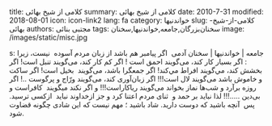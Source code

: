 title: کلامی از شیخ بهائی
summary: کلامی از شیخ بهائی
date: 2010-7-31
modified: 2018-08-01
icon:  icon-link2
lang: fa
category: خواندنیها
slug: کلامی-از-شیخ-بهائی
authors: مجتبی بنائی
tags: سخنان‌بزرگان,جامعه,خواندنیها,سخنان
image: /images/static/misc.jpg

s: جامعه | خواندنیها | سخنان    آدمی  اگر پيامبر هم باشد از زبان مردم آسوده  نيست، زيرا :  اگر بسيار كار كند، می‌گويند احمق است !  اگر كم كار كند، می‌گويند تنبل است!  اگر بخشش كند، مي‌گويند افراط مي‌كند!  اگر جمعگرا باشد، می‌گويند  بخيل است!  اگر ساكت و خاموش باشد می‌گويند لال است!!!  اگر زبان‌آوری كند، می‌گويند ورّاج و پرگوست ..!  اگر روزه برآرد و شب‌ها نماز بخواند می‌گويند رياكاراست!!!  و اگر نكند میگويند  كافراست و بی‌دين .....!!!  لذا نبايد بر حمد و  ثنای مردم اعتنا كرد  و جز ازخداوند نبايد  ازكسی ترسيد.  پس  آنچه باشید که دوست دارید.  شاد باشید ؛  مهم نیست که این شادی چگونه قضاوت شود.